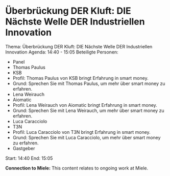 # Überbrückung DER Kluft: DIE Nächste Welle DER Industriellen Innovation
Thema: Überbrückung DER Kluft: DIE Nächste Welle DER Industriellen Innovation
Agenda: 14:40 - 15:05
Beteiligte Personen:
- Panel
- Thomas Paulus
- KSB
- Profil: Thomas Paulus von KSB bringt Erfahrung in smart money.
- Grund: Sprechen Sie mit Thomas Paulus, um mehr über smart money zu erfahren.
- Lena Weirauch
- Aiomatic
- Profil: Lena Weirauch von Aiomatic bringt Erfahrung in smart money.
- Grund: Sprechen Sie mit Lena Weirauch, um mehr über smart money zu erfahren.
- Luca Caracciolo
- T3N
- Profil: Luca Caracciolo von T3N bringt Erfahrung in smart money.
- Grund: Sprechen Sie mit Luca Caracciolo, um mehr über smart money zu erfahren.
- Gastgeber

Start: 14:40
End: 15:05

**Connection to Miele:** This content relates to ongoing work at Miele.
